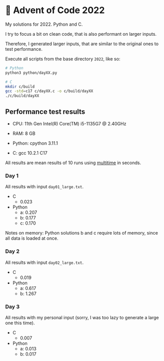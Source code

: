 # 🎄 Advent of Code 2022

My solutions for 2022. Python and C.

I try to focus a bit on clean code, that is also performant on larger inputs.

Therefore, I generated larger inputs, that are similar to the original ones to test performance.

Execute all scripts from the base directory `2022`, like so:
```sh
# Python
python3 python/dayXX.py

# C
mkdir c/build
gcc -std=c17 c/dayXX.c -o c/build/dayXX
./c/build/dayXX
```

## Performance test results

- CPU: 11th Gen Intel(R) Core(TM) i5-1135G7 @ 2.40GHz
- RAM: 8 GB

- Python: cpython 3.11.1
- C: gcc 10.2.1 C17

All results are mean results of 10 runs using [multitime](https://github.com/ltratt/multitime) in seconds.

### Day 1

All results with input `day01_large.txt`.

- C
  - 0.023
- Python
  - a: 0.207
  - b: 0.177
  - c: 0.170

Notes on memory: Python solutions b and c require lots of memory, since all data is loaded at once.

### Day 2

All results with input `day02_large.txt`.

- C
  - 0.019
- Python
  - a: 0.617
  - b: 1.267

### Day 3

All results with my personal input (sorry, I was too lazy to generate a large one this time).

- C
  - 0.007
- Python
  - a: 0.013
  - b: 0.017